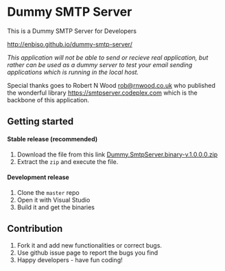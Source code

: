 # Dummy SMTP Server
This is a Dummy SMTP Server for Developers

http://enbiso.github.io/dummy-smtp-server/

*This application will not be able to send or recieve real application, but rather can be used as a dummy server to test your email sending applications which is running in the local host.*

Special thanks goes to Robert N Wood <rob@rnwood.co.uk> who published the wonderful library https://smtpserver.codeplex.com which is the backbone of this application.

## Getting started

#### Stable release (recommended)
1. Download the file from this link [Dummy.SmtpServer.binary-v.1.0.0.0.zip](https://github.com/enbiso/dummy-smtp-server/releases/download/v1.0.0.0/Dummy.SmtpServer.binary.zip)
2. Extract the `zip` and execute the file.

#### Development release
1. Clone the `master` repo
2. Open it with Visual Studio
3. Build it and get the binaries

## Contribution

1. Fork it and add new functionalities or correct bugs.
2. Use github issue page to report the bugs you find
3. Happy developers - have fun coding!



